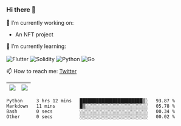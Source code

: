 ### Hi there 👋

🔭 I’m currently working on:
- An NFT project

🌱 I’m currently learning:<br><br>
![Flutter](https://img.shields.io/badge/-flutter-53B7F7.svg?style=for-the-badge&logo=flutter&logoColor=white)
![Solidity](https://img.shields.io/badge/solidity-7a86cb.svg?style=for-the-badge&logo=solidity&logoColor=1c1c1c)
![Python](https://img.shields.io/badge/-python-306998.svg?style=for-the-badge&logo=python&logoColor=yellow)
![Go](https://img.shields.io/badge/go-%2300ADD8.svg?style=for-the-badge&logo=go&logoColor=white)

📫 How to reach me: [Twitter](https://twitter.com/s_1see)

| <img src="https://github-readme-stats.vercel.app/api?username=s1see&custom_title=s1see's Github Stats&count_private=true&show_icons=true&theme=vue&hide_border=true"> | <img src="https://github-readme-stats.vercel.app/api/top-langs/?username=s1see&layout=compact&theme=vue&hide_border=true"> |
|---|---|

<!--START_SECTION:waka-->

```text
Python     3 hrs 12 mins   ███████████████████████▒░   93.87 %
Markdown   11 mins         █▒░░░░░░░░░░░░░░░░░░░░░░░   05.78 %
Bash       0 secs          ░░░░░░░░░░░░░░░░░░░░░░░░░   00.34 %
Other      0 secs          ░░░░░░░░░░░░░░░░░░░░░░░░░   00.02 %
```

<!--END_SECTION:waka-->
